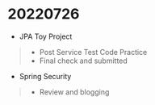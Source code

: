 # 20220726

- JPA Toy Project
> - Post Service Test Code Practice
> - Final check and submitted
- Spring Security
> - Review and blogging
